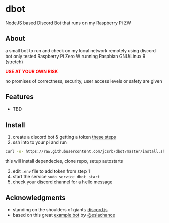 # dbot
NodeJS based Discord Bot that runs on my Raspberry Pi ZW

## About
a small bot to run and check on my local network remotely using discord bot
only tested Raspberry Pi Zero W running Raspbian GNU/Linux 9 (stretch)


<span style="color:red">**USE AT YOUR OWN RISK** </span>

no promises of correctness, security, user access levels or safety are given

## Features

* TBD

## Install
1) create a discord bot & getting a token [these steps](https://github.com/reactiflux/discord-irc/wiki/Creating-a-discord-bot-&-getting-a-token)
2) ssh into to your pi and run
```bash
curl -o- https://raw.githubusercontent.com/jcsrb/dbot/master/install.sh | bash
```
this will install dependecies, clone repo, setup autostarts

3) edit `.env` file to add token from step 1
4) start the service `sudo service dbot start`
5) check your discord channel for a hello message

## Acknowledgments
* standing on the shoulders of giants [discord.js](https://github.com/discordjs/discord.js/)
* based on this great [example bot](
https://gist.github.com/eslachance/3349734a98d30011bb202f47342601d3) by [@eslachance](https://github.com/eslachance)